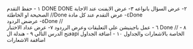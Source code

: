 ١ - حفظ التقدم   DONE
DONE ٢- عرض السؤال بانواعه 
٣- عرض الايفنت عند الاجابة الصحيحة او الخاطئة //Done 
٤- عرض التقدم عند كل مادةDone  
٥- عرضض الردودDone //   
٦ - عمل باجينيشن علي التعليقات وعرض الرردود 
٧- عرض عداد الاختبار Done // 
٨ - فتح  الدرس التالي 
٩ - هندلة الapi الخاصة بالاشعارات والجداول 
١٠ - اضافة الجداول 
اضاففة الاشعارات 

